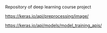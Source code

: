 Repository of deep learning course project

https://keras.io/api/preprocessing/image/ 

https://keras.io/api/models/model_training_apis/
